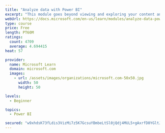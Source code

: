```yaml
---
title: "Analyze data with Power BI"
excerpt: "This module goes beyond viewing and exploring your content and explains how to interact with it by working with reports and dashboards to uncover and share new business insights."
webUrl: https://docs.microsoft.com/en-us/learn/modules/analyze-data-power-bi/
type: course
price: Free
length: PT60M
ratings:
  count: 4709
  average: 4.694415
heat: 57

provider:
  name: Microsoft Learn
  domain: microsoft.com
  images:
    - url: /assets/images/organizations/microsoft.com-50x50.jpg
      width: 50
      height: 50

levels:
  - Beginner

topics:
  - Power BI

secured: "w9xhdsK73fLdis3VizMi7z5K7GcsuYBmbeLtSl0jQdj4MUL5+gAxrfD0YGltJePDm6Gok8CE29Dofm4hinLsojctGcqUXLs+34Yd09Bc2972HbNj2Ba5IjOalj3uX9wDZmBM2t50cLnpf4uR4v4YLArbAhWc2F49+ZHHyUuu6KDYpzGRo8EoN0woPfljREI2kbWgw/vvvtKvjS2X3c06fQYfontJCOOxrY19lCsKlp3BaS7dU1Vzo/SONn1fhrcLRinO1YuNAGI/HjLyCEgvhJV1dH/9rFbeIwLWRzka/OrDJKAPgx3CreQIw1ZCwvVmxbErc773kDxIlOW62UFIc7r7AGipr+LBtonwufVa97bwj8ZvZ0xtIIwcO5pKuKAcIC5gXvkwW6kY3UYVB+WlbPygVkRu+NSP2hMvI1o8ld0=;eV8Sicv//l6iK5DBpw8I/Q=="
---
```


